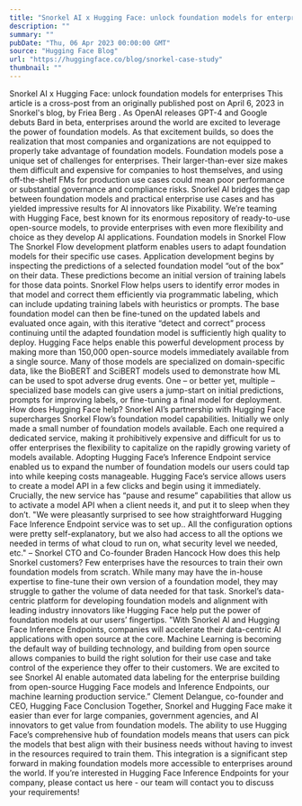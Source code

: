 ```yaml
---
title: "Snorkel AI x Hugging Face: unlock foundation models for enterprises"
description: ""
summary: ""
pubDate: "Thu, 06 Apr 2023 00:00:00 GMT"
source: "Hugging Face Blog"
url: "https://huggingface.co/blog/snorkel-case-study"
thumbnail: ""
---
```


Snorkel AI x Hugging Face: unlock foundation models for enterprises
This article is a cross-post from an originally published post on April 6, 2023 in Snorkel's blog, by Friea Berg .
As OpenAI releases GPT-4 and Google debuts Bard in beta, enterprises around the world are excited to leverage the power of foundation models. As that excitement builds, so does the realization that most companies and organizations are not equipped to properly take advantage of foundation models.
Foundation models pose a unique set of challenges for enterprises. Their larger-than-ever size makes them difficult and expensive for companies to host themselves, and using off-the-shelf FMs for production use cases could mean poor performance or substantial governance and compliance risks.
Snorkel AI bridges the gap between foundation models and practical enterprise use cases and has yielded impressive results for AI innovators like Pixability. We’re teaming with Hugging Face, best known for its enormous repository of ready-to-use open-source models, to provide enterprises with even more flexibility and choice as they develop AI applications.
Foundation models in Snorkel Flow
The Snorkel Flow development platform enables users to adapt foundation models for their specific use cases. Application development begins by inspecting the predictions of a selected foundation model “out of the box” on their data. These predictions become an initial version of training labels for those data points. Snorkel Flow helps users to identify error modes in that model and correct them efficiently via programmatic labeling, which can include updating training labels with heuristics or prompts. The base foundation model can then be fine-tuned on the updated labels and evaluated once again, with this iterative “detect and correct” process continuing until the adapted foundation model is sufficiently high quality to deploy.
Hugging Face helps enable this powerful development process by making more than 150,000 open-source models immediately available from a single source. Many of those models are specialized on domain-specific data, like the BioBERT and SciBERT models used to demonstrate how ML can be used to spot adverse drug events. One – or better yet, multiple – specialized base models can give users a jump-start on initial predictions, prompts for improving labels, or fine-tuning a final model for deployment.
How does Hugging Face help?
Snorkel AI’s partnership with Hugging Face supercharges Snorkel Flow’s foundation model capabilities. Initially we only made a small number of foundation models available. Each one required a dedicated service, making it prohibitively expensive and difficult for us to offer enterprises the flexibility to capitalize on the rapidly growing variety of models available. Adopting Hugging Face’s Inference Endpoint service enabled us to expand the number of foundation models our users could tap into while keeping costs manageable.
Hugging Face’s service allows users to create a model API in a few clicks and begin using it immediately. Crucially, the new service has “pause and resume” capabilities that allow us to activate a model API when a client needs it, and put it to sleep when they don’t.
"We were pleasantly surprised to see how straightforward Hugging Face Inference Endpoint service was to set up.. All the configuration options were pretty self-explanatory, but we also had access to all the options we needed in terms of what cloud to run on, what security level we needed, etc."
– Snorkel CTO and Co-founder Braden Hancock
How does this help Snorkel customers?
Few enterprises have the resources to train their own foundation models from scratch. While many may have the in-house expertise to fine-tune their own version of a foundation model, they may struggle to gather the volume of data needed for that task. Snorkel’s data-centric platform for developing foundation models and alignment with leading industry innovators like Hugging Face help put the power of foundation models at our users’ fingertips.
"With Snorkel AI and Hugging Face Inference Endpoints, companies will accelerate their data-centric AI applications with open source at the core. Machine Learning is becoming the default way of building technology, and building from open source allows companies to build the right solution for their use case and take control of the experience they offer to their customers. We are excited to see Snorkel AI enable automated data labeling for the enterprise building from open-source Hugging Face models and Inference Endpoints, our machine learning production service.”
Clement Delangue, co-founder and CEO, Hugging Face
Conclusion
Together, Snorkel and Hugging Face make it easier than ever for large companies, government agencies, and AI innovators to get value from foundation models. The ability to use Hugging Face’s comprehensive hub of foundation models means that users can pick the models that best align with their business needs without having to invest in the resources required to train them. This integration is a significant step forward in making foundation models more accessible to enterprises around the world.
If you’re interested in Hugging Face Inference Endpoints for your company, please contact us here - our team will contact you to discuss your requirements!